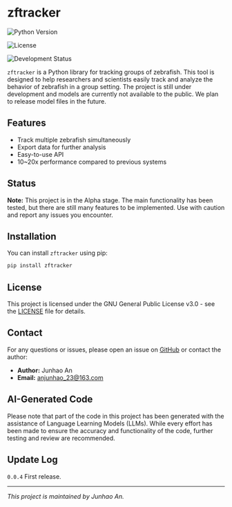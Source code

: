 # zftracker

![Python Version](https://img.shields.io/badge/python-3.9-blue.svg)

![License](https://img.shields.io/badge/license-GPLv3-blue.svg)

![Development Status](https://img.shields.io/badge/status-PreAlpha-orange.svg)

`zftracker` is a Python library for tracking groups of zebrafish. This tool is designed to help researchers and scientists easily track and analyze the behavior of zebrafish in a group setting. The project is still under development and models are currently not available to the public. We plan to release model files in the future.

## Features

- Track multiple zebrafish simultaneously
- Export data for further analysis
- Easy-to-use API
- 10~20x performance compared to previous systems

## Status

**Note:** This project is in the Alpha stage. The main functionality has been tested, but there are still many features to be implemented. Use with caution and report any issues you encounter.

## Installation

You can install `zftracker` using pip:

```bash
pip install zftracker
```

## License

This project is licensed under the GNU General Public License v3.0 - see the [LICENSE](LICENSE) file for details.

## Contact

For any questions or issues, please open an issue on [GitHub](https://github.com/yourusername/zftracker/issues) or contact the author:

- **Author:** Junhao An
- **Email:** anjunhao_23@163.com

## AI-Generated Code

Please note that part of the code in this project has been generated with the assistance of Language Learning Models (LLMs). While every effort has been made to ensure the accuracy and functionality of the code, further testing and review are recommended.

## Update Log

`0.0.4` First release.

---

*This project is maintained by Junhao An.*